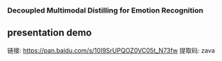 ### Decoupled Multimodal Distilling for Emotion Recognition

## presentation demo
链接: https://pan.baidu.com/s/10I9SrUPQOZ0VC05t_N73fw 提取码: zava

